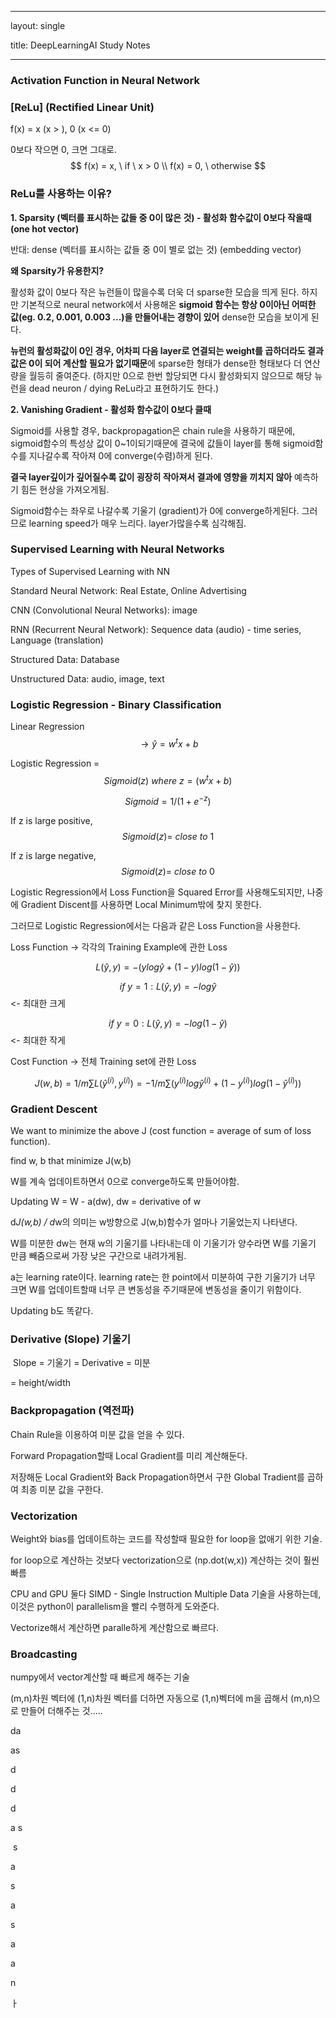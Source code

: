 ----

layout: single 

title: DeepLearningAI Study Notes

----

### Activation Function in Neural Network

### **[ReLu] (Rectified Linear Unit)**

f(x) = x (x > ), 0 (x <= 0)

0보다 작으면 0, 크면 그대로.
$$
f(x) = x, \ if \ x > 0 \\
f(x) = 0, \ otherwise
$$

### **ReLu를 사용하는 이유?**

**1. Sparsity (벡터를 표시하는 값들 중 0이 많은 것) - 활성화 함수값이 0보다 작을때 (one hot vector)**

반대: dense (벡터를 표시하는 값들 중 0이 별로 없는 것) (embedding vector)

**왜 Sparsity가 유용한지?**

활성화 값이 0보다 작은 뉴런들이 많을수록 더욱 더 sparse한 모습을 띄게 된다. 하지만 기본적으로 neural network에서 사용해온 **sigmoid 함수는 항상 0이아닌 어떠한 값(eg. 0.2, 0.001, 0.003 ...)을 만들어내는 경향이 있어** dense한 모습을 보이게 된다.

**뉴런의 활성화값이 0인 경우, 어차피 다음 layer로 연결되는 weight를 곱하더라도 결과값은 0이 되어 계산할 필요가 없기때문**에 sparse한 형태가 dense한 형태보다 더 연산량을 월등히 줄여준다. (하지만 0으로 한번 할당되면 다시 활성화되지 않으므로 해당 뉴런을 dead neuron / dying ReLu라고 표현하기도 한다.)

**2. Vanishing Gradient - 활성화 함수값이 0보다 클때**

Sigmoid를 사용할 경우, backpropagation은 chain rule을 사용하기 때문에, sigmoid함수의 특성상 값이 0~1이되기때문에 결국에 값들이 layer를 통해 sigmoid함수를 지나갈수록 작아져 0에 converge(수렴)하게 된다.

**결국 layer깊이가 깊어질수록 값이 굉장히 작아져서 결과에 영향을 끼치지 않아** 예측하기 힘든 현상을 가져오게됨.

Sigmoid함수는 좌우로 나갈수록 기울기 (gradient)가 0에 converge하게된다. 그러므로 learning speed가 매우 느리다. layer가많을수록 심각해짐.

### Supervised Learning with Neural Networks

Types of Supervised Learning with NN

Standard Neural Network: Real Estate, Online Advertising

CNN (Convolutional Neural Networks): image

RNN (Recurrent Neural Network): Sequence data (audio) - time series, Language (translation)

Structured Data: Database

Unstructured Data: audio, image, text

### Logistic Regression - Binary Classification

Linear Regression $$\to\hat{y}= w^tx+b$$

Logistic Regression = $$Sigmoid(z) \ where \ z=(w^tx+b)$$

$$Sigmoid = 1/(1+e^{-z})$$

If z is large positive, $$Sigmoid(z) = \ close \ to \ 1$$

If z is large negative, $$Sigmoid(z) = \ close \ to \ 0$$

Logistic Regression에서 Loss Function을 Squared Error를 사용해도되지만, 나중에 Gradient Discent를 사용하면 Local Minimum밖에 찾지 못한다.

그러므로 Logistic Regression에서는 다음과 같은 Loss Function을 사용한다.

Loss Function -> 각각의 Training Example에 관한 Loss

$$L(\hat{y},y) = -(ylog\hat{y}+(1-y)log(1-\hat{y}))$$

$$if\ y=1: L(\hat{y},y)=-log\hat{y}$$ <- 최대한 크게

$$if\ y=0: L(\hat{y},y)=-log(1-\hat{y})$$ <- 최대한 작게

Cost Function -> 전체 Training set에 관한 Loss

$$J(w,b) = 1/m \sum{L(\hat{y}^{(i)},y^{(i)})}=-1/m\sum{(y^{(i)}log\hat{y}^{(i)}+(1-y^{(i)})log(1-\hat{y}^{(i)}))}$$

### Gradient Descent

We want to minimize the above J (cost function = average of sum of loss function).

find w, b that minimize J(w,b)

W를 계속 업데이트하면서 0으로 converge하도록 만들어야함.

Updating W = W - a(dw), dw = derivative of w

d*J(w,b) / d*w의 의미는 w방향으로 J(w,b)함수가 얼마나 기울었는지 나타낸다. 

W를 미분한 dw는 현재 w의 기울기를 나타내는데 이 기울기가 양수라면 W를 기울기 만큼 빼줌으로써 가장 낮은 구간으로 내려가게됨.

a는 learning rate이다. learning rate는 한 point에서 미분하여 구한 기울기가 너무 크면 W를 업데이트할때 너무 큰 변동성을 주기때문에 변동성을 줄이기 위함이다.

Updating b도 똑같다.

### Derivative (Slope) 기울기

​	Slope = 기울기 = Derivative = 미분

= height/width

### Backpropagation (역전파)

Chain Rule을 이용하여 미분 값을 얻을 수 있다.

Forward Propagation할때 Local Gradient를 미리 계산해둔다.

저장해둔 Local Gradient와 Back Propagation하면서 구한 Global Tradient를 곱하여 최종 미분 값을 구한다.

### Vectorization

Weight와 bias를 업데이트하는 코드를 작성할때 필요한 for loop을 없애기 위한 기술.

for loop으로 계산하는 것보다 vectorization으로 (np.dot(w,x)) 계산하는 것이 훨씬 빠름

CPU and GPU 둘다 SIMD - Single Instruction Multiple Data 기술을 사용하는데, 이것은 python이 parallelism을 빨리 수행하게 도와준다. 

Vectorize해서 계산하면 paralle하게 계산함으로 빠르다.

### Broadcasting

numpy에서 vector계산할 때 빠르게 해주는 기술

(m,n)차원 벡터에 (1,n)차원 벡터를 더하면 자동으로 (1,n)벡터에 m을 곱해서 (m,n)으로 만들어 더해주는 것.....

da

as

d

d

d

a	s

​	s

a

s




a

s

a

a

n

ㅏ

